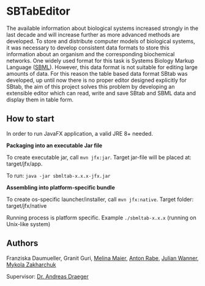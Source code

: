 # SBTabEditor

The available information about biological systems increased strongly in the last decade and will
increase further as more advanced methods are developed. To store and distribute computer models of biological systems, it
was necessary to develop consistent data formats to store this information about an organism and
the corresponding biochemical networks. One widely used format for this task is Systems Biology
Markup Language ([SBML](http://sbml.org)). However, this data format is not suitable for editing large
amounts of data. For this reason the table based data format SBtab was developed, up until now
there is no proper editor designed explicitly for SBtab, the aim of this project solves this problem
by developing an extensible editor which can read, write and save SBtab and SBML data
and display them in table form.


## How to start
In order to run JavaFX application, a valid JRE 8+ needed.

**Packaging into an executable Jar file**

To create executable jar, call `mvn jfx:jar`. Target jar-file will be placed at: target/jfx/app.

To run: `java -jar sbmltab-x.x.x-jfx.jar`


**Assembling into platform-specific bundle**

To create os-specific launcher/installer, call `mvn jfx:native`. Target folder: target/jfx/native

Running process is platform specific. Example `./sbmltab-x.x.x` (running on Unix-like system)
 

## Authors
Franziska Daumueller,
Granit Guri,
[Melina Maier](https://github.com/MelinaMaier),
[Anton Rabe](https://github.com/AntonJuliusRabe),
[Julian Wanner](https://github.com/JuliWanner),
[Mykola Zakharchuk](https://github.com/zakharc)

Supervisor:
[Dr. Andreas Draeger](https://github.com/draeger)
